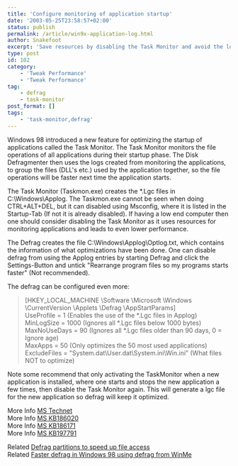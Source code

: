 ```yaml
---
title: 'Configure monitoring of application startup'
date: '2003-05-25T23:58:57+02:00'
status: publish
permalink: /article/win9x-application-log.html
author: Snakefoot
excerpt: 'Save resources by disabling the Task Monitor and avoid the logging of every application startup.'
type: post
id: 102
category:
    - 'Tweak Performance'
    - 'Tweak Performance'
tag:
    - defrag
    - task-monitor
post_format: []
tags:
    - 'task-monitor,defrag'
---
```

Windows 98 introduced a new feature for optimizing the startup of applications called the Task Monitor. The Task Monitor monitors the file operations of all applications during their startup phase. The Disk Defragmenter then uses the logs created from monitoring the applications, to group the files (DLL's etc.) used by the application together, so the file operations will be faster next time the application starts.  
  
 The Task Monitor (Taskmon.exe) creates the \*.Lgc files in C:\\Windows\\Applog. The Taskmon.exe cannot be seen when doing CTRL+ALT+DEL, but it can disabled using Msconfig, where it is listed in the Startup-Tab (If not it is already disabled). If having a low end computer then one should consider disabling the Task Monitor as it uses resources for monitoring applications and leads to even lower performance.  
  
 The Defrag creates the file C:\\Windows\\Applog\\Optlog.txt, which contains the information of what optimizations have been done. One can disable defrag from using the Applog entries by starting Defrag and click the Settings-Button and untick "Rearrange program files so my programs starts faster" (Not recommended).  
  
 The defrag can be configured even more:

> \[HKEY\_LOCAL\_MACHINE \\Software \\Microsoft \\Windows \\CurrentVersion \\Applets \\Defrag \\AppStartParams\]  
>  UseProfile = 1 (Enables the use of the \*.Lgc files in Applog)  
>  MinLogSize = 1000 (Ignores all \*.Lgc files below 1000 bytes)  
>  MaxNoUseDays = 90 (Ignores all \*.Lgc files older than 90 days, 0 = Ignore age)  
>  MaxApps = 50 (Only optimizes the 50 most used applications)  
>  ExcludeFiles = "System.dat\\User.dat\\System.ini\\Win.ini" (What files NOT to optimize)

 Note some recommend that only activating the TaskMonitor when a new application is installed, where one starts and stops the new application a few times, then disable the Task Monitor again. This will generate a lgc file for the new application so defrag will keep it optimized.  
  
 More Info [MS Technet](http://www.microsoft.com/technet/prodtechnol/win98/reskit/part2/wrkc10.asp "Microsoft Windows 98 Resource Kit - Chapter 10 - Disks and File Systems")  
 More Info [MS KB186020](http://support.microsoft.com/kb/186020 "How to Determine the Programs Disk Defragmenter Optimizes [Q186020]")  
 More Info [MS KB186171](http://support.microsoft.com/kb/186171 "Description of the Disk Defragmenter Tool in Windows 98/Me [Q186171]")  
 More Info [MS KB197791](http://support.microsoft.com/kb/197791 "Error Message: TASKMON Caused an Invalid Page Fault in Module... [Q197791]")  
  
 Related [Defrag partitions to speed up file access](/article/defrag-hard-disk-partition.html)  
 Related [Faster defrag in Windows 98 using defrag from WinMe](/article/winme-defrag.html)  